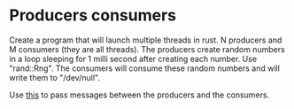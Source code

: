 # Producers consumers

Create a program that will launch multiple threads in rust.
N producers and M consumers (they are all threads).
The producers create random numbers in a loop sleeping for 1 milli second after
creating each number. Use "rand::Rng".
The consumers will consume these random numbers and will write them to "/dev/null".

Use [this](https://docs.rs/crossbeam-channel/latest/crossbeam_channel/)
to pass messages between the producers and the consumers.
